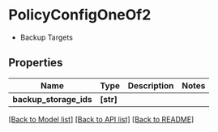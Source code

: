 # PolicyConfigOneOf2

- Backup Targets 

## Properties
Name | Type | Description | Notes
------------ | ------------- | ------------- | -------------
**backup_storage_ids** | **[str]** |  | 

[[Back to Model list]](../README.md#documentation-for-models) [[Back to API list]](../README.md#documentation-for-api-endpoints) [[Back to README]](../README.md)


